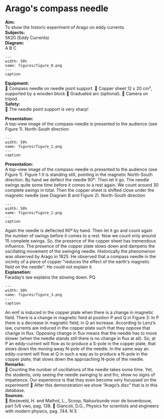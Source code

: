 # Arago's compass needle 
    
<b> Aim: </b>  
 To show the historic experiment of Arago on eddy currents.   
<b> Subjects: </b>  
 5K20 (Eddy Currents)   
<b> Diagram: </b>  
  A B C  
```{figure} figures/figure_0.png  
---  
width: 50%  
name: figures/figure_0.png  
---  
caption  
``` 
    
<b> Equipment: </b>  
  Compass needle on needle point support.  Copper sheet 12 x 20 cm², supported by a wooden block  Graduated arc (optional).  Camera on tripod.   
<b> Safety: </b>  
  The needle point support is very sharp!
      
<b> Presentation: </b>  
 A top-view image of the compass-needle is presented to the audience (see Figure 1).  North-South direction   
```{figure} figures/figure_1.png  
---  
width: 50%  
name: figures/figure_1.png  
---  
caption  
``` 
     
<b> Presentation: </b>  
 A top-view image of the compass-needle is presented to the audience (see Figure 1).  Figure 1  It is standing still, pointing in the magnetic North-South direction. By hand we deflect the needle 90º. Then let it go. The needle swings quite some time before it comes to a rest again. We count around 30 complete swings in total.  Then the copper sheet is shifted close under the magnetic needle (see Diagram B and Figure 2). North-South direction   
```{figure} figures/figure_2.png  
---  
width: 50%  
name: figures/figure_2.png  
---  
caption  
``` 
 Again the needle is deflected 90º by hand. Then let it go and count again the number of swings before it comes to a rest. Now we count only around 15 complete swings.  So. the presence of the copper sheet has tremendous influence. The presence of the copper plate slows down and dampens the oscillating movement of the swinging needle.  Historically the phenomenon was observed by Arago in 1825. He observed that a compass needle in the vicinity of a piece of copper "reduces the effect of the earth's magnetic field on the needle". He could not explain it.           
<b> Explanation: </b>  
 Faraday’s law explains the slowing down.   PQ  
```{figure} figures/figure_3.png  
---  
width: 50%  
name: figures/figure_3.png  
---  
caption  
``` 
 An emf is induced in the copper plate when there is a change in magnetic field. There is a change in magnetic field at position P and Q in Figure 3: In P there is a decrease in magnetic field; in Q an increase. According to Lenz’s law, currents are induced in the copper plate such that they oppose that change in flux. Opposing change in flux means that the needle has to move slower (when the needle stands still there is no change in flux at all). So, at P an eddy-current will flow as to produce a S-pole in the copper plate, that slows down the moving away N-pole of the needle. In the same way an eddy-current will flow at Q in such a way as to produce a N-pole in the copper plate, that slows down the approaching N-pole of the needle.   
<b> Remarks: </b>  
  Counting the number of oscillations of the needle takes some time. Yet, the students, only seeing the needle swinging to and fro, show no signs of impatience. Our experience is that they even become very focussed on the experiment!  After this demonstration we show “Arago’s disc” that is in this database.   
<b> Sources: </b>  
  Biezeveld, H. and Mathot, L., Scoop, Natuurkunde voor de bovenbouw, part 5/6 vwo, pag. 138.  Giancoli, D.G., Physics for scientists and engineers with modern physics, pag. 744.  N S 